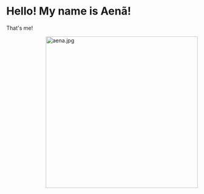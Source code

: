 <h1 class="text-center">Hello! My name is Aenã!</h1>
<p>That's me!</p>

 <img align="right" width="400" src="https://raw.githubusercontent.com/gist/Aenewsss/8f3314fe6fac231c6b4c13d7763177aa/raw/8f7f653db86c61bd6d5b8d2a9dafe21b9c1b1dc8/readmecard.svg" alt="aena.jpg"/>
